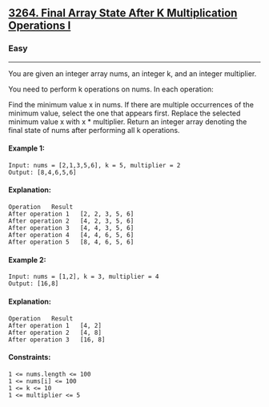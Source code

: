 [3264. Final Array State After K Multiplication Operations I](https://leetcode.com/problems/final-array-state-after-k-multiplication-operations-i/?envType=daily-question&envId=2024-12-16)
---------------------------------------------------------------------------------------------------------------------------------------------

### Easy 
---------------------------------------------------------------------------------------------------------------------------------------------

You are given an integer array nums, an integer k, and an integer multiplier.

You need to perform k operations on nums. In each operation:

Find the minimum value x in nums. If there are multiple occurrences of the minimum value, select the one that appears first.
Replace the selected minimum value x with x * multiplier.
Return an integer array denoting the final state of nums after performing all k operations.

#### Example 1:
```
Input: nums = [2,1,3,5,6], k = 5, multiplier = 2
Output: [8,4,6,5,6]
```
#### Explanation:
```
Operation	Result
After operation 1	[2, 2, 3, 5, 6]
After operation 2	[4, 2, 3, 5, 6]
After operation 3	[4, 4, 3, 5, 6]
After operation 4	[4, 4, 6, 5, 6]
After operation 5	[8, 4, 6, 5, 6]
```
#### Example 2:
```
Input: nums = [1,2], k = 3, multiplier = 4
Output: [16,8]
```
#### Explanation:
```
Operation	Result
After operation 1	[4, 2]
After operation 2	[4, 8]
After operation 3	[16, 8]
```
#### Constraints:
```
1 <= nums.length <= 100
1 <= nums[i] <= 100
1 <= k <= 10
1 <= multiplier <= 5
```
